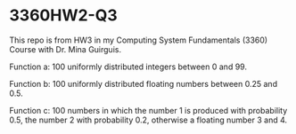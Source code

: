 # 3360HW2-Q3
This repo is from HW3 in my Computing System Fundamentals (3360) Course with 
Dr. Mina Guirguis.

Function a: 
100 uniformly distributed integers between 0 and 99.

Function b:
100 uniformly distributed floating numbers between 0.25 and 0.5.

Function c:
100 numbers in which the number 1 is produced with probability 0.5,
the number 2 with probability 0.2, otherwise a floating number 3 and 4.


